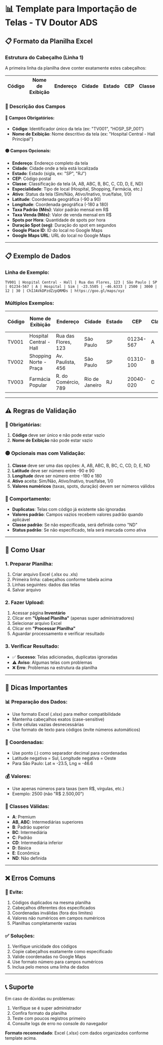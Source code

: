 # 📊 Template para Importação de Telas - TV Doutor ADS

## 📋 **Formato da Planilha Excel**

### **Estrutura do Cabeçalho (Linha 1)**

A primeira linha da planilha deve conter exatamente estes cabeçalhos:

| Código | Nome de Exibição | Endereço | Cidade | Estado | CEP | Classe | Especialidade | Ativo | Latitude | Longitude | Taxa Padrão (Mês) | Taxa Venda (Mês) | Spots por Hora | Duração Spot (seg) | Google Place ID | Google Maps URL |
|--------|------------------|----------|--------|--------|-----|--------|---------------|-------|----------|-----------|-------------------|------------------|----------------|-------------------|-----------------|-----------------|

### **📝 Descrição dos Campos**

#### **🔴 Campos Obrigatórios:**
- **Código**: Identificador único da tela (ex: "TV001", "HOSP_SP_001")
- **Nome de Exibição**: Nome descritivo da tela (ex: "Hospital Central - Hall Principal")

#### **🟡 Campos Opcionais:**
- **Endereço**: Endereço completo da tela
- **Cidade**: Cidade onde a tela está localizada
- **Estado**: Estado (sigla, ex: "SP", "RJ")
- **CEP**: Código postal
- **Classe**: Classificação da tela (A, AB, ABC, B, BC, C, CD, D, E, ND)
- **Especialidade**: Tipo de local (Hospital, Shopping, Farmácia, etc.)
- **Ativo**: Status da tela (Sim/Não, Ativo/Inativo, true/false, 1/0)
- **Latitude**: Coordenada geográfica (-90 a 90)
- **Longitude**: Coordenada geográfica (-180 a 180)
- **Taxa Padrão (Mês)**: Valor padrão mensal em R$
- **Taxa Venda (Mês)**: Valor de venda mensal em R$
- **Spots por Hora**: Quantidade de spots por hora
- **Duração Spot (seg)**: Duração do spot em segundos
- **Google Place ID**: ID do local no Google Maps
- **Google Maps URL**: URL do local no Google Maps

---

## 📋 **Exemplo de Dados**

### **Linha de Exemplo:**
```
TV001 | Hospital Central - Hall | Rua das Flores, 123 | São Paulo | SP | 01234-567 | A | Hospital | Sim | -23.5505 | -46.6333 | 2500 | 3000 | 12 | 30 | ChIJAVkDPzdZzpQRMDs | https://goo.gl/maps/xyz
```

### **Múltiplos Exemplos:**

| Código | Nome de Exibição | Endereço | Cidade | Estado | CEP | Classe | Especialidade | Ativo | Latitude | Longitude | Taxa Padrão (Mês) | Taxa Venda (Mês) | Spots por Hora | Duração Spot (seg) |
|--------|------------------|----------|--------|--------|-----|--------|---------------|-------|----------|-----------|-------------------|------------------|----------------|-------------------|
| TV001 | Hospital Central - Hall | Rua das Flores, 123 | São Paulo | SP | 01234-567 | A | Hospital | Sim | -23.5505 | -46.6333 | 2500 | 3000 | 12 | 30 |
| TV002 | Shopping Norte - Praça | Av. Paulista, 456 | São Paulo | SP | 01310-100 | B | Shopping | Sim | -23.5489 | -46.6388 | 1800 | 2200 | 10 | 30 |
| TV003 | Farmácia Popular | R. do Comércio, 789 | Rio de Janeiro | RJ | 20040-020 | C | Farmácia | Não | -22.9068 | -43.1729 | 1200 | 1500 | 8 | 30 |

---

## ⚠️ **Regras de Validação**

### **🔴 Obrigatórias:**
1. **Código** deve ser único e não pode estar vazio
2. **Nome de Exibição** não pode estar vazio

### **🟡 Opcionais mas com Validação:**
1. **Classe** deve ser uma das opções: A, AB, ABC, B, BC, C, CD, D, E, ND
2. **Latitude** deve ser número entre -90 e 90
3. **Longitude** deve ser número entre -180 e 180
4. **Ativo** aceita: Sim/Não, Ativo/Inativo, true/false, 1/0
5. **Valores numéricos** (taxas, spots, duração) devem ser números válidos

### **🔄 Comportamento:**
- **Duplicatas**: Telas com código já existente são ignoradas
- **Valores padrão**: Campos vazios recebem valores padrão quando aplicável
- **Classe padrão**: Se não especificada, será definida como "ND"
- **Status padrão**: Se não especificado, tela será marcada como ativa

---

## 🚀 **Como Usar**

### **1. Preparar Planilha:**
1. Criar arquivo Excel (.xlsx ou .xls)
2. Primeira linha: cabeçalhos conforme tabela acima
3. Linhas seguintes: dados das telas
4. Salvar arquivo

### **2. Fazer Upload:**
1. Acessar página **Inventário**
2. Clicar em **"Upload Planilha"** (apenas super administradores)
3. Selecionar arquivo Excel
4. Clicar em **"Processar Planilha"**
5. Aguardar processamento e verificar resultado

### **3. Verificar Resultado:**
- ✅ **Sucesso**: Telas adicionadas, duplicatas ignoradas
- ⚠️ **Aviso**: Algumas telas com problemas
- ❌ **Erro**: Problemas na estrutura da planilha

---

## 🔧 **Dicas Importantes**

### **📊 Preparação dos Dados:**
- Use formato Excel (.xlsx) para melhor compatibilidade
- Mantenha cabeçalhos exatos (case-sensitive)
- Evite células vazias desnecessárias
- Use formato de texto para códigos (evite números automáticos)

### **🎯 Coordenadas:**
- Use ponto (.) como separador decimal para coordenadas
- Latitude negativa = Sul, Longitude negativa = Oeste
- Para São Paulo: Lat ≈ -23.5, Lng ≈ -46.6

### **💰 Valores:**
- Use apenas números para taxas (sem R$, vírgulas, etc.)
- Exemplo: 2500 (não "R$ 2.500,00")

### **📝 Classes Válidas:**
- **A**: Premium
- **AB, ABC**: Intermediárias superiores
- **B**: Padrão superior
- **BC**: Intermediária
- **C**: Padrão
- **CD**: Intermediária inferior
- **D**: Básica
- **E**: Econômica
- **ND**: Não definida

---

## ❌ **Erros Comuns**

### **🚫 Evite:**
1. Códigos duplicados na mesma planilha
2. Cabeçalhos diferentes dos especificados
3. Coordenadas inválidas (fora dos limites)
4. Valores não numéricos em campos numéricos
5. Planilhas completamente vazias

### **✅ Soluções:**
1. Verifique unicidade dos códigos
2. Copie cabeçalhos exatamente como especificado
3. Valide coordenadas no Google Maps
4. Use formato número para campos numéricos
5. Inclua pelo menos uma linha de dados

---

## 📞 **Suporte**

Em caso de dúvidas ou problemas:
1. Verifique se é super administrador
2. Confira formato da planilha
3. Teste com poucos registros primeiro
4. Consulte logs de erro no console do navegador

**Formato recomendado**: Excel (.xlsx) com dados organizados conforme template acima.
